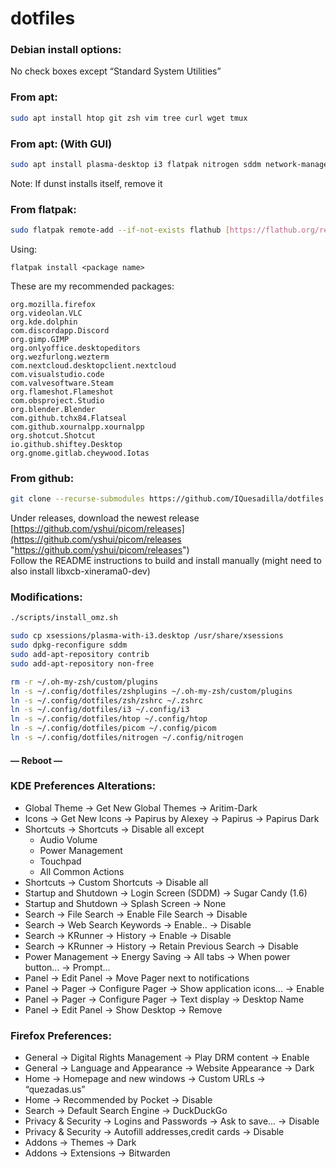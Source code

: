 # dotfiles

### **Debian install options:**
No check boxes except “Standard System Utilities”

### **From apt:**
```bash
sudo apt install htop git zsh vim tree curl wget tmux
```
### **From apt:** **(With GUI)**
```bash
sudo apt install plasma-desktop i3 flatpak nitrogen sddm network-manager plasma-nm gnome-keyring network-manager-openvpn
```
Note: If dunst installs itself, remove it

### **From flatpak:**
```bash
sudo flatpak remote-add --if-not-exists flathub [https://flathub.org/repo/flathub.flatpakrepo](https://flathub.org/repo/flathub.flatpakrepo "https://flathub.org/repo/flathub.flatpakrepo")
```
Using:
```
flatpak install <package name>
```
These are my recommended packages:
```
org.mozilla.firefox
org.videolan.VLC
org.kde.dolphin
com.discordapp.Discord
org.gimp.GIMP
org.onlyoffice.desktopeditors
org.wezfurlong.wezterm
com.nextcloud.desktopclient.nextcloud
com.visualstudio.code
com.valvesoftware.Steam
org.flameshot.Flameshot
com.obsproject.Studio
org.blender.Blender
com.github.tchx84.Flatseal
com.github.xournalpp.xournalpp
org.shotcut.Shotcut
io.github.shiftey.Desktop
org.gnome.gitlab.cheywood.Iotas
```
### **From github:**
```bash
git clone --recurse-submodules https://github.com/IQuesadilla/dotfiles.git
```
Under releases, download the newest release <br />
[https://github.com/yshui/picom/releases](https://github.com/yshui/picom/releases "https://github.com/yshui/picom/releases") <br />
Follow the README instructions to build and install manually (might need to also install libxcb-xinerama0-dev)

### **Modifications:**
```bash
./scripts/install_omz.sh
```
```bash
sudo cp xsessions/plasma-with-i3.desktop /usr/share/xsessions
sudo dpkg-reconfigure sddm
sudo add-apt-repository contrib
sudo add-apt-repository non-free
```
```bash
rm -r ~/.oh-my-zsh/custom/plugins
ln -s ~/.config/dotfiles/zshplugins ~/.oh-my-zsh/custom/plugins
ln -s ~/.config/dotfiles/zsh/zshrc ~/.zshrc
ln -s ~/.config/dotfiles/i3 ~/.config/i3
ln -s ~/.config/dotfiles/htop ~/.config/htop
ln -s ~/.config/dotfiles/picom ~/.config/picom
ln -s ~/.config/dotfiles/nitrogen ~/.config/nitrogen
```

#### **— Reboot —**

### **KDE Preferences Alterations:**

- Global Theme -> Get New Global Themes -> Aritim-Dark
- Icons -> Get New Icons -> Papirus by Alexey -> Papirus -> Papirus Dark
- Shortcuts -> Shortcuts -> Disable all except
  -   Audio Volume
  -   Power Management
  -   Touchpad
  -   All Common Actions
- Shortcuts -> Custom Shortcuts -> Disable all
- Startup and Shutdown -> Login Screen (SDDM) -> Sugar Candy (1.6)
- Startup and Shutdown -> Splash Screen -> None
- Search -> File Search -> Enable File Search -> Disable
- Search -> Web Search Keywords -> Enable.. -> Disable
- Search -> KRunner -> History -> Enable -> Disable
- Search -> KRunner -> History -> Retain Previous Search -> Disable
- Power Management -> Energy Saving -> All tabs -> When power button... -> Prompt...
- Panel -> Edit Panel -> Move Pager next to notifications
- Panel -> Pager -> Configure Pager -> Show application icons... -> Enable
- Panel -> Pager -> Configure Pager -> Text display -> Desktop Name
- Panel -> Edit Panel -> Show Desktop -> Remove

### **Firefox Preferences:**

- General -> Digital Rights Management -> Play DRM content -> Enable
- General -> Language and Appearance -> Website Appearance -> Dark
- Home -> Homepage and new windows -> Custom URLs -> “quezadas.us”
- Home -> Recommended by Pocket -> Disable
- Search -> Default Search Engine -> DuckDuckGo
- Privacy & Security -> Logins and Passwords -> Ask to save... -> Disable
- Privacy & Security -> Autofill addresses,credit cards -> Disable
- Addons -> Themes -> Dark
- Addons -> Extensions -> Bitwarden
